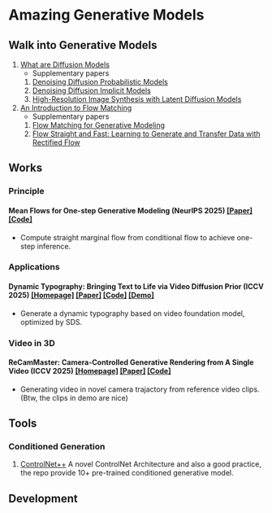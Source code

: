 # Amazing Generative Models

## Walk into Generative Models
1. [What are Diffusion Models](https://lilianweng.github.io/posts/2021-07-11-diffusion-models/)
	* Supplementary papers
	1. [Denoising Diffusion Probabilistic Models](https://arxiv.org/abs/2006.11239)
	2. [Denoising Diffusion Implicit Models](https://arxiv.org/pdf/2010.02502)
	3. [High-Resolution Image Synthesis with Latent Diffusion Models](https://arxiv.org/abs/2112.10752)
2. [An Introduction to Flow Matching](https://mlg.eng.cam.ac.uk/blog/2024/01/20/flow-matching.html)
	* Supplementary papers
	1. [Flow Matching for Generative Modeling](https://arxiv.org/abs/2210.02747)
	2. [Flow Straight and Fast: Learning to Generate and Transfer Data with Rectified Flow](https://arxiv.org/abs/2209.03003)

## Works
### Principle
#### Mean Flows for One-step Generative Modeling (NeurIPS 2025) [[Paper]](https://arxiv.org/abs/2505.13447) [[Code]](https://github.com/Gsunshine/meanflow)
* Compute straight marginal flow from conditional flow to achieve one-step inference.

### Applications
#### Dynamic Typography: Bringing Text to Life via Video Diffusion Prior (ICCV 2025) [[Homepage]](https://animate-your-word.github.io/demo/) [[Paper]](https://arxiv.org/pdf/2404.11614) [[Code]](https://github.com/zliucz/animate-your-word) [[Demo]](https://animate-your-word.github.io/demo/dynamic_typography.mp4)
* Generate a dynamic typography based on video foundation model, optimized by SDS.

### Video in 3D
#### ReCamMaster: Camera-Controlled Generative Rendering from A Single Video (ICCV 2025) [[Homepage]](https://jianhongbai.github.io/ReCamMaster/) [[Paper]](https://arxiv.org/pdf/2503.11647) [[Code]](https://github.com/KwaiVGI/ReCamMaster)
* Generating video in novel camera trajactory from reference video clips. (Btw, the clips in demo are nice)

## Tools
### Conditioned Generation
1. [ControlNet++](https://github.com/xinsir6/ControlNetPlus)
A novel ControlNet Architecture and also a good practice, the repo provide 10+ pre-trained conditioned generative model.

## Development
